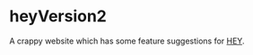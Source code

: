 # heyVersion2
A crappy website which has some feature suggestions for <a href="https://www.hey.com" target="_blank" rel="noopener noreferrer">HEY</a>.

